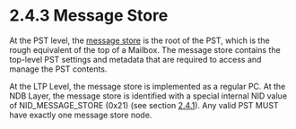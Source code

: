 <html dir="LTR" xmlns:mshelp="http://msdn.microsoft.com/mshelp" xmlns:ddue="http://ddue.schemas.microsoft.com/authoring/2003/5" xmlns:xlink="http://www.w3.org/1999/xlink" xmlns:tool="http://www.microsoft.com/tooltip">
    <head>
        <meta http-equiv="Content-Type" content="text/html; CHARSET=utf-8"></meta>
        <meta name="save" content="history"></meta>
        <title>2.4.3 Message Store</title>
        <xml>
            <mshelp:toctitle title="2.4.3 Message Store"></mshelp:toctitle>
            <mshelp:rltitle title="[MS-PST]: Message Store"></mshelp:rltitle>
            <mshelp:keyword index="A" term="aa0539bd-e7bf-4cec-8bde-0b87c2a86baf"></mshelp:keyword>
            <mshelp:attr name="DCSext.ContentType" value="open specification"></mshelp:attr>
            <mshelp:attr name="AssetID" value="aa0539bd-e7bf-4cec-8bde-0b87c2a86baf"></mshelp:attr>
            <mshelp:attr name="TopicType" value="kbRef"></mshelp:attr>
            <mshelp:attr name="DCSext.Title" value="[MS-PST]: Message Store" />
        </xml>
    </head>
    <body>
        <div id="header">
            <h1 class="heading">2.4.3 Message Store</h1>
        </div>
        <div id="mainSection">
            <div id="mainBody">
                <div id="allHistory" class="saveHistory"></div>
                <div id="sectionSection0" class="section" name="collapseableSection">
                    

<p>At the PST level, the <a href="08220cc9-69b1-4072-a2e7-2a0ff201d505.html#gt_fda94a53-448d-48d5-9991-176c530ff597">message store</a> is the root
of the PST, which is the rough equivalent of the top of a Mailbox. The message
store contains the top-level PST settings and metadata that are required to
access and manage the PST contents.</p>

<p>At the LTP Level, the message store is implemented as a
regular PC. At the NDB Layer, the message store is identified with a special
internal NID value of NID_MESSAGE_STORE (0x21) (see section <a href="0510ece4-6853-4bef-8cc8-8df3468e3ff1.html">2.4.1</a>). Any valid PST MUST
have exactly one message store node.</p>
                </div>
            </div>
        </div>
    </body>
</html>